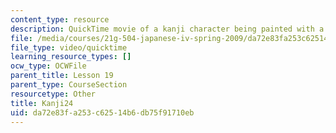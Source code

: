 ```yaml
---
content_type: resource
description: QuickTime movie of a kanji character being painted with a brush.
file: /media/courses/21g-504-japanese-iv-spring-2009/da72e83fa253c62514b6db75f91710eb_Kanji24.mov
file_type: video/quicktime
learning_resource_types: []
ocw_type: OCWFile
parent_title: Lesson 19
parent_type: CourseSection
resourcetype: Other
title: Kanji24
uid: da72e83f-a253-c625-14b6-db75f91710eb
---
```

